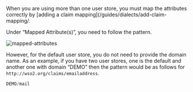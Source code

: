 When you are using more than one user store, you must map the attributes
correctly by [adding a claim mapping](/guides/dialects/add-claim-mapping/.

Under “Mapped Attribute(s)”, you need to follow the pattern.

![mapped-attributes](/assets/img/fragments/mapped-attributes.png)

However, for the default user store, you do not need to provide the
domain name. As an example, if you have two user stores, one is the
default and another one with domain “DEMO” then the pattern would be as
follows for `http://wso2.org/claims/emailaddress`.

``` java
DEMO/mail
```


